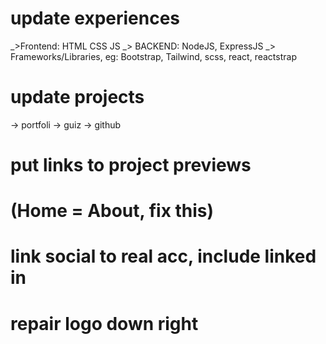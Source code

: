 # update experiences
 _>Frontend: HTML CSS JS
 _> BACKEND: NodeJS, ExpressJS
 _> Frameworks/Libraries, eg: Bootstrap, Tailwind, scss, react, reactstrap

# update projects
-> portfoli
-> guiz
-> github
# put links to project previews

# (Home = About, fix this)

# link social to real acc, include linked in 

# repair logo down right 